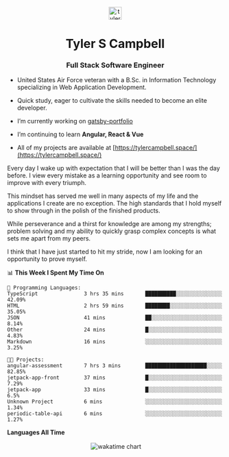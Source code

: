 <p align="center">
<a href="https://linkedin.com/in/tyler-campbell36" target="blank"><img align="center" src="https://cdn.jsdelivr.net/npm/simple-icons@3.0.1/icons/linkedin.svg" alt="tyler-campbell36" height="30" width="30" /></a>
</p>
<h1 align="center">Tyler S Campbell</h1>
<h3 align="center">Full Stack Software Engineer</h3>

* United States Air Force veteran with a B.Sc. in Information Technology specializing in Web Application Development. 

* Quick study, eager to cultivate the skills needed to become an elite developer.

* I’m currently working on [gatsby-portfolio](https://github.com/t36campbell/gatsby-portfolio)

* I’m continuing to learn **Angular, React & Vue**

* All of my projects are available at [https://tylercampbell.space/](https://tylercampbell.space/)

Every day I wake up with expectation that I will be better than I was the day before. I view every mistake as a learning opportunity and see room to improve with every triumph.

This mindset has served me well in many aspects of my life and the applications I create are no exception. The high standards that I hold myself to show through in the polish of the finished products.

While perseverance and a thirst for knowledge are among my strengths; problem solving and my ability to quickly grasp complex concepts is what sets me apart from my peers.

I think that I have just started to hit my stride, now I am looking for an opportunity to prove myself.

<!--START_SECTION:waka-->
📊 **This Week I Spent My Time On** 

```text
💬 Programming Languages: 
TypeScript               3 hrs 35 mins       ██████████░░░░░░░░░░░░░░░   42.09% 
HTML                     2 hrs 59 mins       ████████░░░░░░░░░░░░░░░░░   35.05% 
JSON                     41 mins             ██░░░░░░░░░░░░░░░░░░░░░░░   8.14% 
Other                    24 mins             █░░░░░░░░░░░░░░░░░░░░░░░░   4.83% 
Markdown                 16 mins             ░░░░░░░░░░░░░░░░░░░░░░░░░   3.25%

🐱‍💻 Projects: 
angular-assessment       7 hrs 3 mins        ████████████████████░░░░░   82.85% 
jetpack-app-front        37 mins             █░░░░░░░░░░░░░░░░░░░░░░░░   7.29% 
jetpack-app              33 mins             █░░░░░░░░░░░░░░░░░░░░░░░░   6.5% 
Unknown Project          6 mins              ░░░░░░░░░░░░░░░░░░░░░░░░░   1.34% 
periodic-table-api       6 mins              ░░░░░░░░░░░░░░░░░░░░░░░░░   1.27%

```


<!--END_SECTION:waka-->
**Languages All Time** 
<p align="center">&nbsp;<img align="center" alt="wakatime chart"
src="https://wakatime.com/share/@738aac7f-8868-4bc3-a1df-4c36703ee4b6/f86255e0-cf1e-483e-9ae4-5c0fdb9a56f8.png"/></p>

